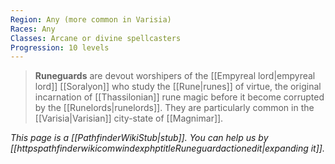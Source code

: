 ```yaml
---
Region: Any (more common in Varisia)
Races: Any
Classes: Arcane or divine spellcasters
Progression: 10 levels
---
```


> **Runeguards** are devout worshipers of the [[Empyreal lord|empyreal lord]] [[Soralyon]] who study the [[Rune|runes]] of virtue, the original incarnation of [[Thassilonian]] rune magic before it become corrupted by the [[Runelords|runelords]]. They are particularly common in the [[Varisia|Varisian]] city-state of [[Magnimar]].



*This page is a [[PathfinderWikiStub|stub]]. You can help us by [[httpspathfinderwikicomwindexphptitleRuneguardactionedit|expanding it]].*








